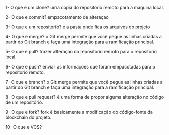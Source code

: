 1- O que e um clone?
uma copia do repositorio remoto para a maquina local.

2- O que e commit?
empacotamento de alteraçao

3- O que e um repositorio?
e a pasta onde fica os arquivos do projeto

4- O que e merge?
o Git merge permite que você pegue as linhas criadas a partir do Git branch e faça uma integração para a ramificação principal.

5- O que e pull?
trazer alteraçao do repositorio remoto para o repositorio local.

6- O que e push?
enviar as informaçoes que foram empacotadas para o repositorio remoto.

7- O que e branch?
 o Git merge permite que você pegue as linhas criadas a partir do Git branch e faça uma integração para a ramificação principal.

8- O que e pull request?
é uma forma de propor alguma alteração no código de um repositório.

9- O que e fork?
fork é basicamente a modificação do código-fonte da blockchain do projeto.

10- O que e VCS?
